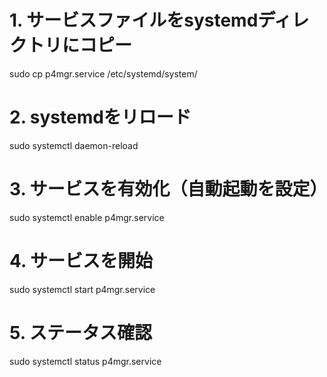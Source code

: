   # 1. サービスファイルをsystemdディレクトリにコピー
  sudo cp p4mgr.service /etc/systemd/system/

  # 2. systemdをリロード
  sudo systemctl daemon-reload

  # 3. サービスを有効化（自動起動を設定）
  sudo systemctl enable p4mgr.service

  # 4. サービスを開始
  sudo systemctl start p4mgr.service

  # 5. ステータス確認
  sudo systemctl status p4mgr.service
